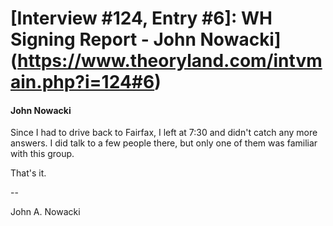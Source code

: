 # [Interview #124, Entry #6]: WH Signing Report - John Nowacki](https://www.theoryland.com/intvmain.php?i=124#6)

#### John Nowacki

Since I had to drive back to Fairfax, I left at 7:30 and didn't catch any more answers. I did talk to a few people there, but only one of them was familiar with this group.

That's it.

--

John A. Nowacki

